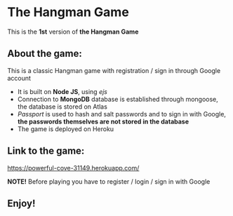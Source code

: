 # The Hangman Game
This is the **1st** version of **the Hangman Game**

## About the game:
This is a classic Hangman game with registration / sign in through Google account
* It is built on **Node JS**, using *ejs*
* Connection to **MongoDB** database is established through mongoose, the database is stored on Atlas
* *Passport* is used to hash and salt passwords and to sign in with Google, **the passwords themselves are not stored in the database**
* The game is deployed on Heroku

## Link to the game:
https://powerful-cove-31149.herokuapp.com/

**NOTE!** Before playing you have to register / login / sign in with Google

## Enjoy!
